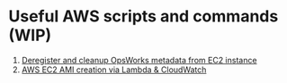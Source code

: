 # Useful AWS scripts and commands (WIP)

1. [Deregister and cleanup OpsWorks metadata from EC2 instance](https://github.com/gaurav-kamboj/aws/blob/master/opsworks-cleanup.sh)
2. [AWS EC2 AMI creation via Lambda & CloudWatch](https://github.com/gaurav-kamboj/aws/tree/master/lambda-create-ami)
